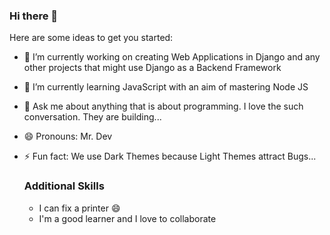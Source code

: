 ### Hi there 👋

Here are some ideas to get you started:

- 🔭 I’m currently working on creating Web Applications in Django and any other projects that might use Django as a Backend Framework
  
- 🌱 I’m currently learning JavaScript with an aim of mastering Node JS 
- 💬 Ask me about anything that is about programming. I love the such conversation. They are building...
  
- 😄 Pronouns: Mr. Dev
- ⚡ Fun fact: We use Dark Themes because Light Themes attract Bugs...

  ### Additional Skills
  - I can fix a printer 😄
  - I'm a good learner and I love to collaborate
